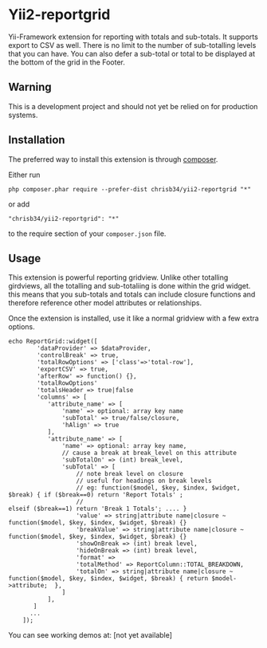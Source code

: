 
Yii2-reportgrid
===============
Yii-Framework extension for reporting with totals and sub-totals.  It supports export to CSV as well.  There is no limit to the number of sub-totalling levels that you can have. You can also defer a sub-total or total to be displayed at the bottom of the grid in the Footer.

Warning
-------
This is a development project and should not yet be relied on for production systems.

Installation
------------

The preferred way to install this extension is through [composer](http://getcomposer.org/download/).

Either run

```
php composer.phar require --prefer-dist chrisb34/yii2-reportgrid "*"
```

or add

```
"chrisb34/yii2-reportgrid": "*"
```

to the require section of your `composer.json` file.


Usage
-----

This extension is powerful reporting gridview.  Unlike other totalling girdviews, all the totalling and sub-totaliing is done within the grid widget.  this means that you sub-totals and totals can include closure functions and therefore reference other model attributes or relationships.

Once the extension is installed, use it like a normal gridview with a few extra options.

```
echo ReportGrid::widget([
        'dataProvider' => $dataProvider,
        'controlBreak' => true,
        'totalRowOptions' => ['class'=>'total-row'],
        'exportCSV' => true, 
        'afterRow' => function() {},
        'totalRowOptions'
        'totalsHeader => true|false 
        'columns' => [        
           'attribute_name' => [
               'name' => optional: array key name
               'subTotal' => true/false/closure,
               'hAlign' => true
           ],
           'attribute_name' => [
               'name' => optional: array key name,
               // cause a break at break_level on this attribute
               'subTotalOn' => (int) break_level,
               'subTotal' => [
                   // note break level on closure
                   // useful for headings on break levels
                   // eg: function($model, $key, $index, $widget, $break) { if ($break==0) return 'Report Totals' ; 
                   //                                                       elseif ($break==1) return 'Break 1 Totals'; .... }
                   'value' => string|attribute name|closure ~ function($model, $key, $index, $widget, $break) {}
                   'breakValue' => string|attribute name|closure ~ function($model, $key, $index, $widget, $break) {}
                   'showOnBreak => (int) break level,
                   'hideOnBreak => (int) break level,
                   'format' =>
                   'totalMethod' => ReportColumn::TOTAL_BREAKDOWN,
                   'totalOn' => string|attribute name|closure ~ function($model, $key, $index, $widget, $break) { return $model->attribute;  },     
               ]
           ],
       ]
      ...
    ]);
```
    
You can see working demos at: [not yet available]
